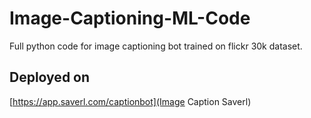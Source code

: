 # Image-Captioning-ML-Code

Full python code for image captioning bot trained on flickr 30k dataset.

## Deployed on

[https://app.saverl.com/captionbot](Image Caption Saverl)
